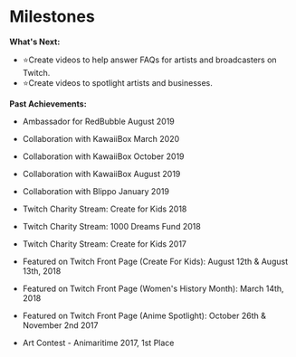 # Milestones

<b>What's Next:</b> <br>

- ⭐Create videos to help answer FAQs for artists and broadcasters on Twitch.
- ⭐Create videos to spotlight artists and businesses.




<b>Past Achievements:</b> <br>
- Ambassador for RedBubble August 2019

- Collaboration with KawaiiBox March 2020
- Collaboration with KawaiiBox October 2019
- Collaboration with KawaiiBox August 2019
- Collaboration with Blippo January 2019

- Twitch Charity Stream: Create for Kids 2018
- Twitch Charity Stream: 1000 Dreams Fund 2018
- Twitch Charity Stream: Create for Kids 2017

- Featured on Twitch Front Page (Create For Kids): August 12th & August 13th, 2018
- Featured on Twitch Front Page (Women's History Month): March 14th, 2018
- Featured on Twitch Front Page (Anime Spotlight): October 26th & November 2nd 2017

- Art Contest - Animaritime 2017, 1st Place
